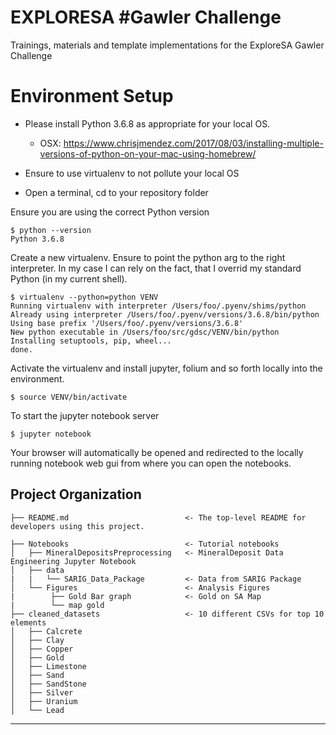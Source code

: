 EXPLORESA #Gawler Challenge
==============================

Trainings, materials and template implementations for the ExploreSA Gawler Challenge

# Environment Setup

* Please install Python 3.6.8 as appropriate for your local OS.
    * OSX: https://www.chrisjmendez.com/2017/08/03/installing-multiple-versions-of-python-on-your-mac-using-homebrew/

* Ensure to use virtualenv to not pollute your local OS  
* Open a terminal, cd to your repository folder  

Ensure you are using the correct Python version 

    $ python --version  
    Python 3.6.8    

Create a new virtualenv. Ensure to point the python arg to the right interpreter. In my case I can rely on the fact, that I overrid my standard Python (in my current shell).  

    $ virtualenv --python=python VENV  
    Running virtualenv with interpreter /Users/foo/.pyenv/shims/python  
    Already using interpreter /Users/foo/.pyenv/versions/3.6.8/bin/python  
    Using base prefix '/Users/foo/.pyenv/versions/3.6.8'  
    New python executable in /Users/foo/src/gdsc/VENV/bin/python  
    Installing setuptools, pip, wheel...  
    done.  

Activate the virtualenv and install jupyter, folium and so forth locally into the environment.

    $ source VENV/bin/activate  

To start the jupyter notebook server

    $ jupyter notebook

Your browser will automatically be opened and redirected to the locally running notebook web gui from where you can open the notebooks.


Project Organization
--------
 
    ├── README.md                          <- The top-level README for developers using this project.
                         
    ├── Notebooks                          <- Tutorial notebooks   
    │   ├── MineralDepositsPreprocessing   <- MineralDeposit Data Engineering Jupyter Notebook
    │   ├── data     
    |   |   └── SARIG_Data_Package         <- Data from SARIG Package
    │   └── Figures                        <- Analysis Figures
    |        ├── Gold Bar graph            <- Gold on SA Map
    |        └── map gold  
    ├── cleaned_datasets                   <- 10 different CSVs for top 10 elements
    │   ├── Calcrete   
    │   ├── Clay 
    │   ├── Copper    
    │   ├── Gold  
    │   ├── Limestone  
    │   ├── Sand      
    │   ├── SandStone  
    │   ├── Silver  
    │   ├── Uranium  
    │   └── Lead


--------
